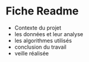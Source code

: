 # Fiche Readme

- Contexte du projet
- les données et leur analyse
- les algorithmes utilisés
- conclusion du travail
- veille réalisée